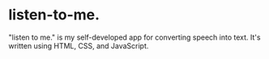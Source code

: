 # listen-to-me.
"listen to me." is my self-developed app for converting speech into text. It's written using HTML, CSS, and JavaScript.
